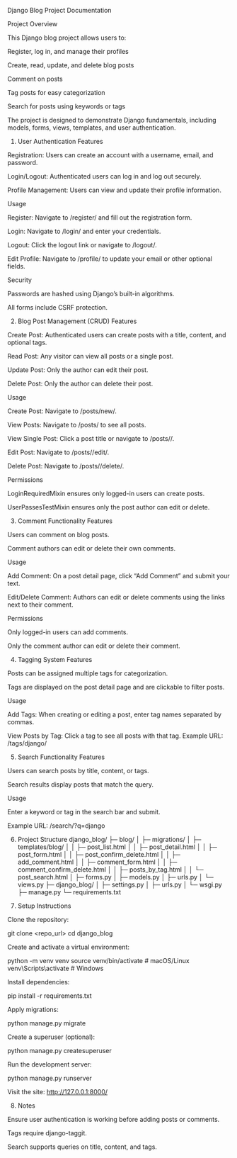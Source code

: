 Django Blog Project Documentation

Project Overview

This Django blog project allows users to:

Register, log in, and manage their profiles

Create, read, update, and delete blog posts

Comment on posts

Tag posts for easy categorization

Search for posts using keywords or tags

The project is designed to demonstrate Django fundamentals, including models, forms, views, templates, and user authentication.

1. User Authentication
Features

Registration: Users can create an account with a username, email, and password.

Login/Logout: Authenticated users can log in and log out securely.

Profile Management: Users can view and update their profile information.

Usage

Register: Navigate to /register/ and fill out the registration form.

Login: Navigate to /login/ and enter your credentials.

Logout: Click the logout link or navigate to /logout/.

Edit Profile: Navigate to /profile/ to update your email or other optional fields.

Security

Passwords are hashed using Django’s built-in algorithms.

All forms include CSRF protection.

2. Blog Post Management (CRUD)
Features

Create Post: Authenticated users can create posts with a title, content, and optional tags.

Read Post: Any visitor can view all posts or a single post.

Update Post: Only the author can edit their post.

Delete Post: Only the author can delete their post.

Usage

Create Post: Navigate to /posts/new/.

View Posts: Navigate to /posts/ to see all posts.

View Single Post: Click a post title or navigate to /posts/<id>/.

Edit Post: Navigate to /posts/<id>/edit/.

Delete Post: Navigate to /posts/<id>/delete/.

Permissions

LoginRequiredMixin ensures only logged-in users can create posts.

UserPassesTestMixin ensures only the post author can edit or delete.

3. Comment Functionality
Features

Users can comment on blog posts.

Comment authors can edit or delete their own comments.

Usage

Add Comment: On a post detail page, click “Add Comment” and submit your text.

Edit/Delete Comment: Authors can edit or delete comments using the links next to their comment.

Permissions

Only logged-in users can add comments.

Only the comment author can edit or delete their comment.

4. Tagging System
Features

Posts can be assigned multiple tags for categorization.

Tags are displayed on the post detail page and are clickable to filter posts.

Usage

Add Tags: When creating or editing a post, enter tag names separated by commas.

View Posts by Tag: Click a tag to see all posts with that tag.
Example URL: /tags/django/

5. Search Functionality
Features

Users can search posts by title, content, or tags.

Search results display posts that match the query.

Usage

Enter a keyword or tag in the search bar and submit.

Example URL: /search/?q=django

6. Project Structure
django_blog/
├─ blog/
│  ├─ migrations/
│  ├─ templates/blog/
│  │  ├─ post_list.html
│  │  ├─ post_detail.html
│  │  ├─ post_form.html
│  │  ├─ post_confirm_delete.html
│  │  ├─ add_comment.html
│  │  ├─ comment_form.html
│  │  ├─ comment_confirm_delete.html
│  │  ├─ posts_by_tag.html
│  │  └─ post_search.html
│  ├─ forms.py
│  ├─ models.py
│  ├─ urls.py
│  └─ views.py
├─ django_blog/
│  ├─ settings.py
│  ├─ urls.py
│  └─ wsgi.py
├─ manage.py
└─ requirements.txt

7. Setup Instructions

Clone the repository:

git clone <repo_url>
cd django_blog


Create and activate a virtual environment:

python -m venv venv
source venv/bin/activate   # macOS/Linux
venv\Scripts\activate      # Windows


Install dependencies:

pip install -r requirements.txt


Apply migrations:

python manage.py migrate


Create a superuser (optional):

python manage.py createsuperuser


Run the development server:

python manage.py runserver


Visit the site: http://127.0.0.1:8000/

8. Notes

Ensure user authentication is working before adding posts or comments.

Tags require django-taggit.

Search supports queries on title, content, and tags.